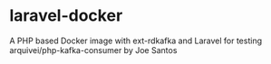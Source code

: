 # laravel-docker
A PHP based Docker image with ext-rdkafka and Laravel for testing arquivei/php-kafka-consumer by Joe Santos
